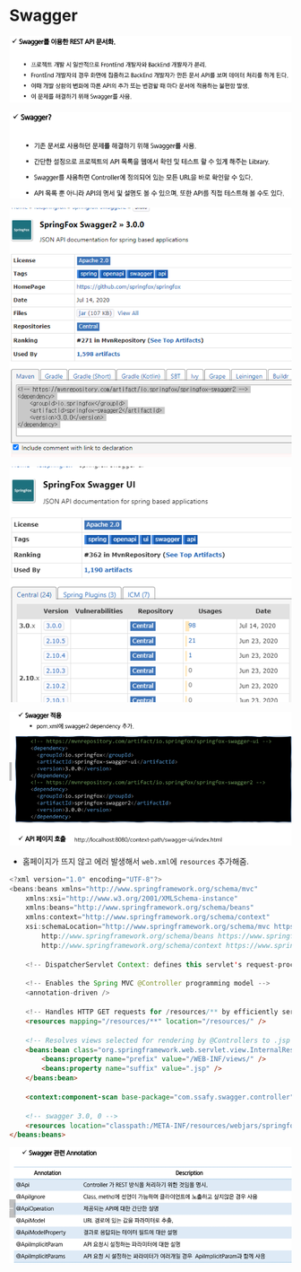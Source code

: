 # Swagger

![image-20230111234139466](assets/image-20230111234139466.png)

![image-20230111234508068](assets/image-20230111234508068.png)

![image-20230111235004376](assets/image-20230111235004376.png)

![image-20230111235020999](assets/image-20230111235020999.png)

![image-20230111235129481](assets/image-20230111235129481.png)

- 홈페이지가 뜨지 않고 에러 발생해서 `web.xml`에 `resources` 추가해줌.

```java
<?xml version="1.0" encoding="UTF-8"?>
<beans:beans xmlns="http://www.springframework.org/schema/mvc"
	xmlns:xsi="http://www.w3.org/2001/XMLSchema-instance"
	xmlns:beans="http://www.springframework.org/schema/beans"
	xmlns:context="http://www.springframework.org/schema/context"
	xsi:schemaLocation="http://www.springframework.org/schema/mvc https://www.springframework.org/schema/mvc/spring-mvc.xsd
		http://www.springframework.org/schema/beans https://www.springframework.org/schema/beans/spring-beans.xsd
		http://www.springframework.org/schema/context https://www.springframework.org/schema/context/spring-context.xsd">

	<!-- DispatcherServlet Context: defines this servlet's request-processing infrastructure -->
	
	<!-- Enables the Spring MVC @Controller programming model -->
	<annotation-driven />

	<!-- Handles HTTP GET requests for /resources/** by efficiently serving up static resources in the ${webappRoot}/resources directory -->
	<resources mapping="/resources/**" location="/resources/" />

	<!-- Resolves views selected for rendering by @Controllers to .jsp resources in the /WEB-INF/views directory -->
	<beans:bean class="org.springframework.web.servlet.view.InternalResourceViewResolver">
		<beans:property name="prefix" value="/WEB-INF/views/" />
		<beans:property name="suffix" value=".jsp" />
	</beans:bean>
	
	<context:component-scan base-package="com.ssafy.swagger.controller" />
	
	<!-- swagger 3.0, 0 -->
	<resources location="classpath:/META-INF/resources/webjars/springfox-swagger-ui/" mapping="/swagger-ui/**"></resources>
</beans:beans>
```

![image-20230111235921471](assets/image-20230111235921471.png)